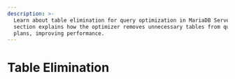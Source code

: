 ```yaml
---
description: >-
  Learn about table elimination for query optimization in MariaDB Server. This
  section explains how the optimizer removes unnecessary tables from query
  plans, improving performance.
---
```


# Table Elimination

